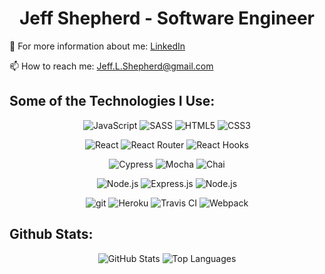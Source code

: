 <h1 align="center">Jeff Shepherd - Software Engineer</h1>


<!-- 🔭 Recent experience: Onboarding Engineer @ Goldman Sachs

🌱 I’m currently learning: TypeScript 

🎓   Education: The Turing School of Software and Design

🏢   My background: FinTech consulting and project management -->

<!--- 💬   Ask me about: -->
🌱 For more information about me: [LinkedIn](https://www.linkedin.com/in/jefflshepherd/)

📫 How to reach me: Jeff.L.Shepherd@gmail.com




<h2>Some of the Technologies I Use:</h2>

<p align="center">
 <img alt="JavaScript" src="https://img.shields.io/badge/JavaScript-F7DF1E?style=for-the-badge&logo=javascript&logoColor=black">
 <img alt="SASS" src="https://img.shields.io/badge/Sass-CC6699?style=for-the-badge&logo=sass&logoColor=white">
<!--- <img alt="TypeScript" src="https://img.shields.io/badge/TypeScript-007ACC?style=for-the-badge&logo=typescript&logoColor=white"> -->
 <img alt="HTML5" src="https://img.shields.io/badge/HTML5-E34F26?style=for-the-badge&logo=html5&logoColor=white">
 <img alt="CSS3" src="https://img.shields.io/badge/CSS3-1572B6?style=for-the-badge&logo=css3&logoColor=white">
</p>

<p align="center">
 <img alt="React" src="https://img.shields.io/badge/React-20232A?style=for-the-badge&logo=react&logoColor=61DAFB">
 <img alt="React Router" src="https://img.shields.io/badge/React_Router-CA4245?style=for-the-badge&logo=react-router&logoColor=white">
 <img alt="React Hooks" src="https://img.shields.io/badge/React Hooks-20232A?style=for-the-badge&logo=react&logoColor=61DAFB"> 
 <!--- <img alt="Redux" src="https://img.shields.io/badge/Redux-764ABC?style=for-the-badge&logo=Redux&logoColor=white"> -->
</p>

<p align="center">
 <img alt="Cypress" src="https://img.shields.io/badge/cypress-17202C?style=for-the-badge&logo=cypress&logoColor=white">
 <img alt="Mocha" src="https://img.shields.io/badge/-mocha-%238D6748?&style=for-the-badge&logo=mocha&logoColor=white">
 <img alt="Chai" src="https://img.shields.io/badge/chai-A11404?style=for-the-badge&logo=chai&logoColor=white">
</p>

<p align="center">
<img alt="Node.js" src="https://img.shields.io/badge/Node.js-43853D?style=for-the-badge&logo=node.js&logoColor=white">
<img alt="Express.js" src="https://img.shields.io/badge/express.js-%23404d59.svg?&style=for-the-badge"/>
<img alt="Node.js" src="https://img.shields.io/badge/PostgreSQL-316192?style=for-the-badge&logo=postgresql&logoColor=white">
</p>

<p align="center">
 <img alt="git" src="https://img.shields.io/badge/git%20-%23F05033.svg?&style=for-the-badge&logo=git&logoColor=white">
 <img alt="Heroku" src="https://img.shields.io/badge/Heroku-430098?style=for-the-badge&logo=heroku&logoColor=white">
 <img alt="Travis CI" src="https://img.shields.io/badge/Travis CI-3EAAAF?style=for-the-badge&logo=travis-ci&logoColor=white">
 <img alt="Webpack" src="https://img.shields.io/badge/webpack%20-%238DD6F9.svg?&style=for-the-badge&logo=webpack&logoColor=black">
</p>

<h2>Github Stats:</h2>


<p align="center">
 <img alt="GitHub Stats" src="https://github-readme-stats.vercel.app/api?username=JeffShepherd&show_icons=true&theme=merko&hide=stars">
 <img alt="Top Languages" src="https://github-readme-stats.vercel.app/api/top-langs/?username=JeffShepherd&layout=compact&theme=merko">
</p>
